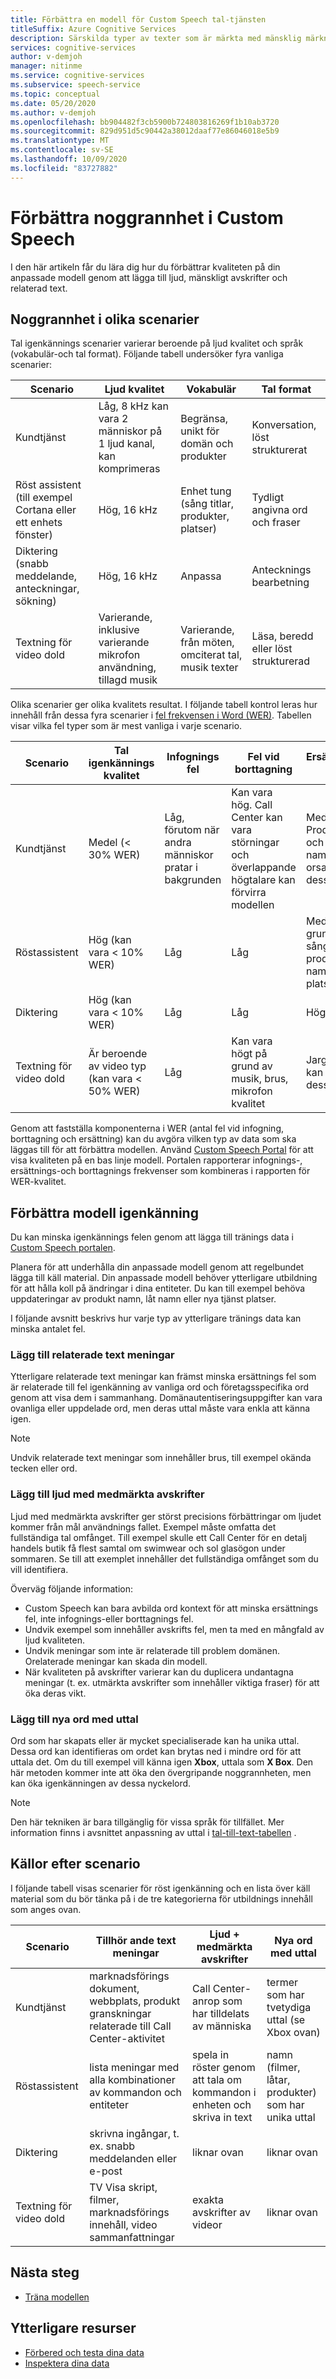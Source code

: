 ```yaml
---
title: Förbättra en modell för Custom Speech tal-tjänsten
titleSuffix: Azure Cognitive Services
description: Särskilda typer av texter som är märkta med mänsklig märkning och relaterad text kan förbättra igenkännings precisionen för en tal till text-modell som baseras på tal scenariot.
services: cognitive-services
author: v-demjoh
manager: nitinme
ms.service: cognitive-services
ms.subservice: speech-service
ms.topic: conceptual
ms.date: 05/20/2020
ms.author: v-demjoh
ms.openlocfilehash: bb904482f3cb5900b724803816269f1b10ab3720
ms.sourcegitcommit: 829d951d5c90442a38012daaf77e86046018e5b9
ms.translationtype: MT
ms.contentlocale: sv-SE
ms.lasthandoff: 10/09/2020
ms.locfileid: "83727882"
---
```

# <a name="improve-custom-speech-accuracy"></a>Förbättra noggrannhet i Custom Speech

I den här artikeln får du lära dig hur du förbättrar kvaliteten på din anpassade modell genom att lägga till ljud, mänskligt avskrifter och relaterad text.

## <a name="accuracy-in-different-scenarios"></a>Noggrannhet i olika scenarier

Tal igenkännings scenarier varierar beroende på ljud kvalitet och språk (vokabulär-och tal format). Följande tabell undersöker fyra vanliga scenarier:

| Scenario | Ljud kvalitet | Vokabulär | Tal format |
|----------|---------------|------------|----------------|
| Kundtjänst | Låg, 8 kHz kan vara 2 människor på 1 ljud kanal, kan komprimeras | Begränsa, unikt för domän och produkter | Konversation, löst strukturerat |
| Röst assistent (till exempel Cortana eller ett enhets fönster) | Hög, 16 kHz | Enhet tung (sång titlar, produkter, platser) | Tydligt angivna ord och fraser |
| Diktering (snabb meddelande, anteckningar, sökning) | Hög, 16 kHz | Anpassa | Antecknings bearbetning |
| Textning för video dold | Varierande, inklusive varierande mikrofon användning, tillagd musik | Varierande, från möten, omciterat tal, musik texter | Läsa, beredd eller löst strukturerad |

Olika scenarier ger olika kvalitets resultat. I följande tabell kontrol leras hur innehåll från dessa fyra scenarier i [fel frekvensen i Word (WER)](how-to-custom-speech-evaluate-data.md). Tabellen visar vilka fel typer som är mest vanliga i varje scenario.

| Scenario | Tal igenkännings kvalitet | Infognings fel | Fel vid borttagning | Ersättnings fel |
|----------|----------------------------|------------------|-----------------|---------------------|
| Kundtjänst | Medel (< 30% WER) | Låg, förutom när andra människor pratar i bakgrunden | Kan vara hög. Call Center kan vara störningar och överlappande högtalare kan förvirra modellen | Medel. Produkter och person namn kan orsaka dessa fel |
| Röstassistent | Hög (kan vara < 10% WER) | Låg | Låg | Medel, på grund av sång titlar, produkt namn eller platser |
| Diktering | Hög (kan vara < 10% WER) | Låg | Låg | Högt |
| Textning för video dold | Är beroende av video typ (kan vara < 50% WER) | Låg | Kan vara högt på grund av musik, brus, mikrofon kvalitet | Jargong kan orsaka dessa fel |

Genom att fastställa komponenterna i WER (antal fel vid infogning, borttagning och ersättning) kan du avgöra vilken typ av data som ska läggas till för att förbättra modellen. Använd [Custom Speech Portal](https://speech.microsoft.com/customspeech) för att visa kvaliteten på en bas linje modell. Portalen rapporterar infognings-, ersättnings-och borttagnings frekvenser som kombineras i rapporten för WER-kvalitet.

## <a name="improve-model-recognition"></a>Förbättra modell igenkänning

Du kan minska igenkännings felen genom att lägga till tränings data i [Custom Speech portalen](https://speech.microsoft.com/customspeech). 

Planera för att underhålla din anpassade modell genom att regelbundet lägga till käll material. Din anpassade modell behöver ytterligare utbildning för att hålla koll på ändringar i dina entiteter. Du kan till exempel behöva uppdateringar av produkt namn, låt namn eller nya tjänst platser.

I följande avsnitt beskrivs hur varje typ av ytterligare tränings data kan minska antalet fel.

### <a name="add-related-text-sentences"></a>Lägg till relaterade text meningar

Ytterligare relaterade text meningar kan främst minska ersättnings fel som är relaterade till fel igenkänning av vanliga ord och företagsspecifika ord genom att visa dem i sammanhang. Domänautentiseringsuppgifter kan vara ovanliga eller uppdelade ord, men deras uttal måste vara enkla att känna igen.

> [!NOTE]
> Undvik relaterade text meningar som innehåller brus, till exempel okända tecken eller ord.

### <a name="add-audio-with-human-labeled-transcripts"></a>Lägg till ljud med medmärkta avskrifter

Ljud med medmärkta avskrifter ger störst precisions förbättringar om ljudet kommer från mål användnings fallet. Exempel måste omfatta det fullständiga tal omfånget. Till exempel skulle ett Call Center för en detalj handels butik få flest samtal om swimwear och sol glasögon under sommaren. Se till att exemplet innehåller det fullständiga omfånget som du vill identifiera.

Överväg följande information:

* Custom Speech kan bara avbilda ord kontext för att minska ersättnings fel, inte infognings-eller borttagnings fel.
* Undvik exempel som innehåller avskrifts fel, men ta med en mångfald av ljud kvaliteten.
* Undvik meningar som inte är relaterade till problem domänen. Orelaterade meningar kan skada din modell.
* När kvaliteten på avskrifter varierar kan du duplicera undantagna meningar (t. ex. utmärkta avskrifter som innehåller viktiga fraser) för att öka deras vikt.

### <a name="add-new-words-with-pronunciation"></a>Lägg till nya ord med uttal

Ord som har skapats eller är mycket specialiserade kan ha unika uttal. Dessa ord kan identifieras om ordet kan brytas ned i mindre ord för att uttala det. Om du till exempel vill känna igen **Xbox**, uttala som **X Box**. Den här metoden kommer inte att öka den övergripande noggrannheten, men kan öka igenkänningen av dessa nyckelord.

> [!NOTE]
> Den här tekniken är bara tillgänglig för vissa språk för tillfället. Mer information finns i avsnittet anpassning av uttal i [tal-till-text-tabellen](language-support.md) .

## <a name="sources-by-scenario"></a>Källor efter scenario

I följande tabell visas scenarier för röst igenkänning och en lista över käll material som du bör tänka på i de tre kategorierna för utbildnings innehåll som anges ovan.

| Scenario | Tillhör ande text meningar | Ljud + medmärkta avskrifter | Nya ord med uttal |
|----------|------------------------|------------------------------|------------------------------|
| Kundtjänst             | marknadsförings dokument, webbplats, produkt granskningar relaterade till Call Center-aktivitet | Call Center-anrop som har tilldelats av människa | termer som har tvetydiga uttal (se Xbox ovan) |
| Röstassistent         | lista meningar med alla kombinationer av kommandon och entiteter | spela in röster genom att tala om kommandon i enheten och skriva in text | namn (filmer, låtar, produkter) som har unika uttal |
| Diktering               | skrivna ingångar, t. ex. snabb meddelanden eller e-post | liknar ovan | liknar ovan |
| Textning för video dold | TV Visa skript, filmer, marknadsförings innehåll, video sammanfattningar | exakta avskrifter av videor | liknar ovan |

## <a name="next-steps"></a>Nästa steg

- [Träna modellen](how-to-custom-speech-train-model.md)

## <a name="additional-resources"></a>Ytterligare resurser

- [Förbered och testa dina data](how-to-custom-speech-test-data.md)
- [Inspektera dina data](how-to-custom-speech-inspect-data.md)